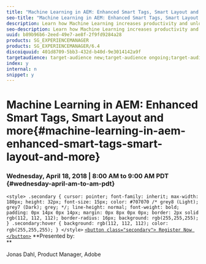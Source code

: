 ```yaml
---
title: "Machine Learning in AEM: Enhanced Smart Tags, Smart Layout and more"
seo-title: "Machine Learning in AEM: Enhanced Smart Tags, Smart Layout and more"
description: Learn how Machine Learning increases productivity and unlocks new use cases in AEM 6.4
seo-description: Learn how Machine Learning increases productivity and unlocks new use cases in AEM 6.4
uuid: b89b96b6-2eed-49e7-ae8f-2f9fd9284a28
products: SG_EXPERIENCEMANAGER
products: SG_EXPERIENCEMANAGER/6.4
discoiquuid: 401d8709-5bb3-432d-b40d-9e3014142a9f
targetaudience: target-audience new;target-audience ongoing;target-audience upgrader
index: y
internal: n
snippet: y
---
```


# Machine Learning in AEM: Enhanced Smart Tags, Smart Layout and more{#machine-learning-in-aem-enhanced-smart-tags-smart-layout-and-more}

### Wednesday, April 18, 2018 | 8:00 AM to 9:00 AM PDT {#wednesday-april-am-to-am-pdt}

`<style> .secondary { cursor: pointer; font-family: inherit; max-width: 180px; height: 32px; font-size: 15px; color: #707070 /* grey8 (Light); grey7 (Dark); grey; */; line-height: normal; font-weight: bold; padding: 0px 14px 0px 14px; margin: 0px 8px 0px 0px; border: 2px solid rgb(112, 112, 112); border-radius: 16px; background: rgb(255,255,255); } .secondary:hover { background: rgb(112, 112, 112); color: rgb(255,255,255); } </style>` [ `<button class="secondary"> Register Now </button>`](https://www.meetup.com/AEM-Technologist-Group/events/249673995/) **Presented by:   
**

Jonas Dahl, Product Manager, Adobe

